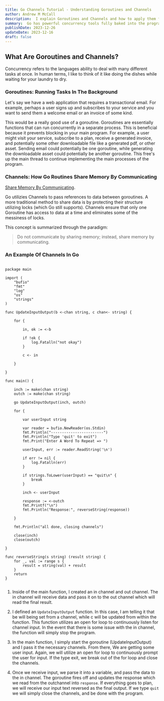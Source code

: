 ```yaml
---
title: Go Channels Tutorial - Understanding Goroutines and Channels
author: Andrew M McCall
description:  I explain Goroutines and Channels and how to apply them from basic concepts to more advanced use cases. 
summary:  Go has powerful concurrency tools fully baked into the programming Language.  This post aims to explain go routines and channels so you can get started using them in your own projects.
publishDate: 2023-12-26
updateDate: 2023-12-16
draft: false
---
```


## What Are Goroutines and Channels?

Concurrency refers to the languages ability to deal with many different tasks at once.  In human terms, I like to think of it like doing the dishes while waiting for your laundry to dry. 

### Goroutines: Running Tasks In The Background 

Let's say we have a web application that requires a transactional email.  For example, perhaps a user signs up and subscribes to your service and you want to send them a welcome email or an invoice of some kind.  

This would be a really good use of a goroutine.   Goroutines are essentially functions that can run concurrently in a separate process.  This is beneficial because it prevents blocking in your main program. For example, a user might visit your service, subscribe to a plan, receive a generated invoice, and potentially some other downloadable file like a generated pdf, or other asset.  Sending email could potentially be one goroutine, while generating the downloadable asset could potentially be another goroutine.  This free's up the main thread to continue implementing the main processes of the program.

### Channels: How Go Routines Share Memory By Communicating

[Share Memory By Communicating](https://go.dev/blog/codelab-share "Share Memory By Communicating: By Andrew Gerrand").

Go utilizies Channels to pass references to data between goroutines. A more traditional method to share data is by protecting their structure utilizing locks (which Go still supports).  Channels ensure that only one Goroutine has access to data at a time and eliminates some of the messiness of locks.   

This concept is summarized through the paradigm: 

>Do not communicate by sharing memory; instead, share memory by communicating.

### An Example Of Channels In Go

```

package main

import (
	"bufio"
	"fmt"
	"log"
	"os"
	"strings"
)

func UpdateInputOutput(b <-chan string, c chan<- string) {

	for {

		in, ok := <-b

		if !ok {
			log.Fatalln("not okay")
		}

		c <- in

	}

}

func main() {

	inch := make(chan string)
	outch := make(chan string)

	go UpdateInputOutput(inch, outch)

	for {

		var userInput string

		var reader = bufio.NewReader(os.Stdin)
		fmt.Println("------------------------")
		fmt.Println("Type 'quit' to exit")
		fmt.Print("Enter A Word To Repeat => ")

		userInput, err := reader.ReadString('\n')

		if err != nil {
			log.Fatalln(err)
		}

		if strings.ToLower(userInput) == "quit\n" {
			break
		}

		inch <- userInput

		response := <-outch
		fmt.Printf("\n")
		fmt.Println("Response:", reverseString(response))

	}

	fmt.Println("all done, closing channels")

	close(inch)
	close(outch)

}

func reverseString(s string) (result string) {
	for _, val := range s {
		result = string(val) + result
	}
	return
}


```

1. Inside of the main function, I created an in channel and out channel.  The in channel will receive data and pass it on to the out channel which will read the final result. 


2.  I defined an `UpdateInputOutput` function.  In this case, I am telling it that be will being set from a channel, while c will be updated from within the function.  This function utilizes an open for loop to continuously listen for channel input.  In the event that there is some issue with the in channel, the function will simply stop the program.  


3. In the main function, I simply start the goroutine (UpdateInputOutput) and I pass it the necessary channels.  From there, We are getting some user input.  Again, we will utilize an open for loop to continuously prompt the user for input.  If the type exit, we break out of the for loop and close the channels.  


4.  Once we receive input, we parse it into a variable, and pass the data to the in channel.  The goroutine fires off and updates the response which we read from the outchannel into `response`.  If everything goes to plan, we will receive our input text reversed as the final output.  If we type `quit` we will simply close the channels, and be done with the program.  







